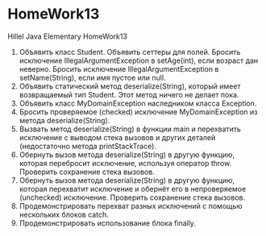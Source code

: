 # HomeWork13
Hillel Java Elementary HomeWork13
1. Объявить класс Student. Объявить сеттеры для полей. Бросить исключение IllegalArgumentException в setAge(int), если возраст дан неверно. Бросить исключение IllegalArgumentException в setName(String), если имя пустое или null. 
2. Объявить статический метод deserialize(String), который имеет возвращаемый тип Student. Этот метод ничего не делает пока.
3. Объявить класс MyDomainException наследником класса Exception.
4. Бросить проверяемое (checked) исключение MyDomainException из метода deserialize(String).
5. Вызвать метод deserialize(String) в функции main и перехватить исключение с выводом стека вызовов и других деталей (недостаточно метода printStackTrace).
6. Обернуть вызов метода deserialize(String) в другую функцию, которая перебросит исключение, используя оператор throw. Проверить сохранение стека вызовов.
7. Обернуть вызов метода deserialize(String) в другую функцию, которая перехватит исключение и обернёт его в непроверяемое (unchecked) исключение. Проверить сохранение стека вызовов.
8. Продемонстрировать перехват разных исключений с помощью нескольких блоков catch.
9. Продемонстрировать использование блока finally.
